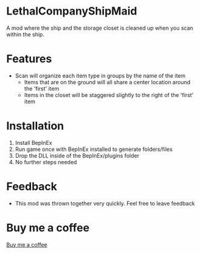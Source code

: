 # LethalCompanyShipMaid
A mod where the ship and the storage closet is cleaned up when you scan within the ship.


# Features
- Scan will organize each item type in groups by the name of the item
  - Items that are on the ground will all share a center location around the 'first' item
  - Items in the closet will be staggered slightly to the right of the 'first' item



# Installation
1. Install BepInEx
2. Run game once with BepInEx installed to generate folders/files
3. Drop the DLL inside of the BepInEx/plugins folder
4. No further steps needed



# Feedback
- This mod was thrown together very quickly. Feel free to leave feedback

# Buy me a coffee
[Buy me a coffee](https://www.buymeacoffee.com/bozzobrain)
